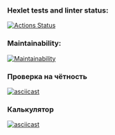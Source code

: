 ### Hexlet tests and linter status:
[![Actions Status](https://github.com/warmmark/frontend-project-44/actions/workflows/hexlet-check.yml/badge.svg)](https://github.com/warmmark/frontend-project-44/actions)

### Maintainability:
[![Maintainability](https://api.codeclimate.com/v1/badges/7a7f169d4f50d5d0b608/maintainability)](https://codeclimate.com/github/warmmark/frontend-project-44/maintainability)

### Проверка на чётность
[![asciicast](https://asciinema.org/a/qPD4SX2E83TpP4UdZDpJ6a2sS.svg)](https://asciinema.org/a/qPD4SX2E83TpP4UdZDpJ6a2sS)

### Калькулятор
[![asciicast](https://asciinema.org/a/qDzn7PIS1oIRbK8ZCqS7z4uFX.svg)](https://asciinema.org/a/qDzn7PIS1oIRbK8ZCqS7z4uFX)